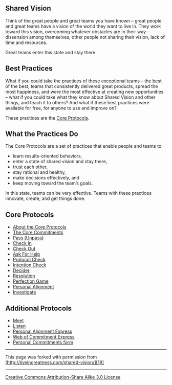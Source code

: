 

## Shared Vision

Think of the great people and great teams you have known – great people and 
great teams have a vision of the world they want to live in. They work toward 
this vision, overcoming whatever obstacles are in their way – dissension among 
themselves, other people not sharing their vision, lack of time and resources. 

Great teams enter this state and stay there.

## Best Practices

What if you could take the practices of these exceptional teams – the best 
of the best, teams that consistently delivered great products, spread the most 
happiness, and were the most effective at creating new opportunities – what 
if you could take what they know about Shared Vision and other things, and 
teach it to others? And what if these best practices were available for free, 
for anyone to use and improve on?

These practices are the [Core Protocols][1].

## What the Practices Do

The Core Protocols are a set of practices that enable people and teams to

* learn results-oriented behaviors,
* enter a state of shared vision and stay there,
* trust each other,
* stay rational and healthy,
* make decisions effectively, and
* keep moving toward the team’s goals.

In this state, teams can be very effective. Teams with these practices innovate, 
create, and get things done.

## Core Protocols

* [About the Core Protocols][1]
* [The Core Commitments][2]
* [Pass (Unpass)][3]
* [Check In][4]
* [Check Out][5]
* [Ask For Help][6]
* [Protocol Check][7]
* [Intention Check][8]
* [Decider][9]
* [Resolution][10]
* [Perfection Game][11]
* [Personal Alignment][12]
* [Investigate][13]

## Additional Protocols

* [Meet][14]
* [Listen][15]
* [Personal Alignment Express][16]
* [Web of Commitment Express][17]
* [Personal Commitments form][18]

----

This page was forked with permission from [http://liveingreatness.com/shared-vision/][19]

----

[Creative Commons Attribution-Share Alike 3.0 License][20]

[1]: core-protocols
[2]: core-protocols-the-core-commitments
[3]: core-protocols-pass-unpass
[4]: core-protocols-check-in
[5]: core-protocols-check-out
[6]: core-protocols-ask-for-help
[7]: core-protocols-protocol-check
[8]: core-protocols-intention-check
[9]: core-protocols-decider
[10]: core-protocols-resolution
[11]: core-protocols-perfection-game
[12]: core-protocols-personal-alignment
[13]: core-protocols-investigate
[14]: additional-protocols-meet
[15]: http://liveingreatness.com/additional-protocols/listen/
[16]: http://liveingreatness.com/additional-protocols/personal-alignment-express/
[17]: http://liveingreatness.com/additional-protocols/web-of-commitment-express/
[18]: http://liveingreatness.com/additional-protocols/personal-commitments-form/
[19]: http://liveingreatness.com/shared-vision/
[20]: http://creativecommons.org/licenses/by-sa/3.0/us/